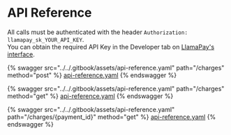 # API Reference

All calls must be authenticated with the header `Authorization: llamapay_sk_YOUR_API_KEY`.\
You can obtain the required API Key in the Developer tab on [LlamaPay's interface](https://checkout.llamapay.io/).

{% swagger src="../../.gitbook/assets/api-reference.yaml" path="/charges" method="post" %}
[api-reference.yaml](../../.gitbook/assets/api-reference.yaml)
{% endswagger %}

{% swagger src="../../.gitbook/assets/api-reference.yaml" path="/charges" method="get" %}
[api-reference.yaml](../../.gitbook/assets/api-reference.yaml)
{% endswagger %}

{% swagger src="../../.gitbook/assets/api-reference.yaml" path="/charges/{payment_id}" method="get" %}
[api-reference.yaml](../../.gitbook/assets/api-reference.yaml)
{% endswagger %}

